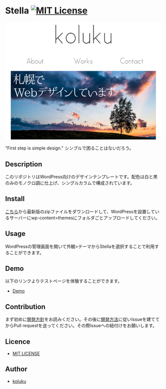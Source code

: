 # Stella [![MIT License](http://img.shields.io/badge/license-MIT-blue.svg?style=flat)](LICENSE)

![](screenshot.jpg)

"First step is simple design." シンプルで困ることはないだろう。

## Description

このリポジトリはWordPress向けのデザインテンプレートです。配色は白と黒のみのモノクロ調に仕上げ、シングルカラムで構成されています。

## Install

[こちら](https://github.com/koluku/stella/releases)から最新版のzipファイルをダウンロードして、WordPressを設置しているサーバーにwp-content>themesにフォルダごとアップロードしてください。

## Usage

WordPressの管理画面を開いて外観>テーマからStellaを選択することで利用することができます。

## Demo

以下のリンクよりテストページを体験することができます。

- [Demo](http://koluku.github.io/stella/)

## Contribution

まず初めに[開発方針](https://github.com/koluku/stella/wiki/Develop)をお読みください。その後に[開発方法](https://github.com/koluku/stella/wiki/Release)に従いIssueを建ててからPull requestを送ってください。その際Issueへの紐付けをお願いします。

## Licence

- [MIT LICENSE](LICENSE.md)

## Author

- [koluku](https://github.com/koluku)
